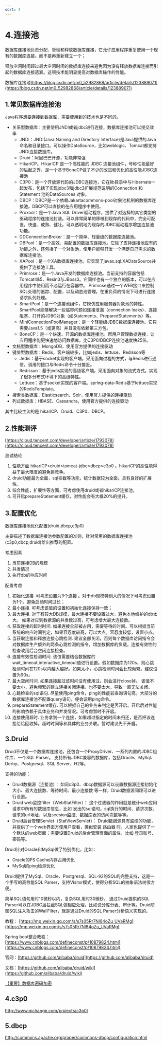```yaml
---
sort: 4
---
```

# 4.连接池

数据库连接池负责分配、管理和释放数据库连接，它允许应用程序重复使用一个现有的数据库连接，而不是再重新建立一个；

释放空闲时间超过最大空闲时间的数据库连接来避免因为没有释放数据库连接而引起的数据库连接遗漏。这项技术能明显提高对数据库操作的性能。

数据库连接池[https://blog.csdn.net/m0_52982868/article/details/123889071](https://blog.csdn.net/m0_52982868/article/details/123889071)

## 1.常见数据库连接池

Java程序想要连接到数据库，需要使用到的技术也是不同的。

- 关系型数据库：主要使用JNDI或者jdbc进行连接，数据库连接池可以提交效率
    - JNDI：JNDI(Java Naming and Directory Interface)是Java提供的Java 命名和目录接口。可以操作DataSource，比如weblogic、Tomcat都支持JNDI连接数据库。
    - Druid：阿里巴巴开源，功能非常强
    - HikariCP。HikariCP 是一个高性能的 JDBC 连接池组件，号称性能最好的后起之秀，是一个基于BoneCP做了不少的改进和优化的高性能JDBC连接池
    - C3P0：是一个开放源代码的JDBC连接池，它在lib目录中与Hibernate一起发布，包括了实现jdbc3和jdbc2扩展规范说明的Connection 和Statement 池的DataSources 对象。
    - DBCP：DBCP是一个依赖Jakartacommons-pool对象池机制的数据库连接池。DBCP可以直接的在应用程序中使用。
    - Proxool：是一个Java SQL Driver驱动程序，提供了对选择的其它类型的驱动程序的连接池封装。可以非常简单的移植到现存的代码中，完全可配置，快速、成熟、健壮。可以透明地为现存的JDBC驱动程序增加连接池功能。
    - DDConnectionBroker：是一个简单、轻量级的数据库连接池。
    - DBPool：是一个高效、易配置的数据库连接池。它除了支持连接池应有的功能之外，还包括了一个对象池，使用户能够开发一个满足自己需求的数据库连接池。
    - XAPool：是一个XA数据库连接池。它实现了javax.sql.XADataSource并提供了连接池工具。
    - Primrose：是一个Java开发的数据库连接池。当前支持的容器包括Tomcat4&5、Resin3与JBoss3。它同样也有一个独立的版本，可以在应用程序中使用而不必运行在容器中。   Primrose通过一个WEB接口来控制SQL处理的追踪、配置，以及动态池管理。在重负荷的情况下可进行连接请求队列处理。
    - SmartPool：是一个连接池组件，它模仿应用服务器对象池的特性。SmartPool能够解决一些临界问题如连接泄漏（connection leaks）、连接阻塞、打开的JDBC对象（如Statements、PreparedStatements）等。
    - MiniConnectionPoolManager：是一个轻量级JDBC数据库连接池。它只需要Java1.5（或更高）并且没有依赖第三方包。
    - BoneCP：是一个快速、开源的数据库连接池。帮用户管理数据连接，让应用程序能更快速地访问数据库。比C3P0/DBCP连接池速度快25倍。
- 文档型数据库：MongoDB，使用官方提供的连接驱动
- 键值型数据库：Redis，客户端较多，比如jedis、lettuce、Redisson等
    - Jedis：基于socket实现的客户端，采用面向过程的方式，与Redis进行通信。调用的接口与Redis命令十分接近。
    - Redisson：基于jedis实现的高级客户端。采用面向对象的流式方式。实现了很多分布式环境下的高级特性。
    - Lettuce：基于socket实现的客户端。spring-data-Redis基于lettuce实现的RedisTemplate。
- 搜索类数据库：Elasticsearch、Solr，使用官方提供的连接驱动
- 列式数据库：HBASE、Cassandra，使用官方提供的连接驱动

其中比较主流的是 hikariCP、Druid、C3P0、DBCP。

## 2.性能测评

[https://cloud.tencent.com/developer/article/1793078](https://cloud.tencent.com/developer/article/1793078)

测试结论
1. 性能方面 hikariCP>druid>tomcat-jdbc>dbcp>c3p0 。hikariCP的高性能得益于最大限度的避免锁竞争。
2. druid功能最为全面，sql拦截等功能，统计数据较为全面，具有良好的扩展性。
3. 综合性能，扩展性等方面，可考虑使用druid或者hikariCP连接池。
4. 可开启prepareStatement缓存，对性能会有大概20%的提升。

## 3.配置优化

数据库连接池优化配置(druid,dbcp,c3p0)

主要描述了数据库连接池参数配置的准则，针对常用的数据库连接池(c3p0,dbcp,druid)给出推荐的配置。

考虑因素 
1. 当前连接DB的规模  
2. 并发情况 
3. 执行db的响应时间

配置考虑
1. 初始化连接. 可考虑设置为3个连接 。对于db规模特别大的情况下可考虑设置为1个。避免启动时间过长；
2. 最小连接. 可考虑该值的设置和初始化连接保持一致；
3. 最大连接. 对于有较大DB规模，最大连接不要设置过大，避免本地维护的db太大。 如果对应到数据源的并发数过高，可考虑增大最大连接数。
4. 获取连接的超时时间. 如果连接全部被占用，需要等待的时间。可以根据当前系统的响应时间判定，如果容忍度较高，可以大点。容忍度较低，设置小点。
5. 当获取连接和释放连接心跳检测. 建议全部关闭，否则每个数据库访问指令会对数据库生产额外的两条心跳检测的指令，增加数据库的负载。连接有效性的检查改用后台空闲连接检查。
6. 连接有效性检测时间. 该值需要结合数据库的wait_timeout,interactive_timeout值进行设置。假如数据库为120s，则心跳检测时间在120s以内越大越好。如果太小，心跳检测时间会比较频繁。建议设置为90s。
7. 最大空闲时间. 如果连接超过该时间没有使用过，则会进行close掉。 该值不要太小，避免频繁的建立连接关闭连接。也不要太大，导致一直无法关闭。
8. 心跳检查的sql语句. 尽量使用ping命令，ping的性能较查询语句高。大部分的数据库连接池不配置query语句，便会调用ping命令。
9. prepareStatement缓存. 可以根据自己的业务来判定是否开启。开启后对性能的影响依赖于具体业务和并发情况。可考虑暂时不开启。
10. 连接使用超时. 业务拿到一个连接，如果超过指定的时间未归还，是否把该连接给给回收掉。超时时间等和具体的业务关联。暂时建议先不开启。

## 3.Druid

Druid不仅是一个数据库连接池，还包含一个ProxyDriver、一系列内置的JDBC组件库、一个SQL Parser。 支持所有JDBC兼容的数据库，包括Oracle、MySql、Derby、Postgresql、SQL Server、H2等。

支持的功能：
- Druid数据源（连接池）： 如同c3p0、dbcp数据源可以设置数据源连接初始化大小、最大连接数、等待时间、最小连接数 等一样，Druid数据源同理可以进行设置。
- Druid web监控filter（WebStatFilter）： 这个过滤器的作用就是统计web应用请求中所有的数据库信息，比如 发出的sql语句，sql执行的时间、请求次数、请求的url地址、以及seesion监控、数据库表的访问次数等等。
- Druid后台管理Servlet（StatViewServlet）： Druid数据源具有监控的功能，并提供了一个web界面方便用户查看，类似安装 路由器 时，人家也提供了一个默认的web页面；需要设置Druid的后台管理页面的属性，比如 登录账号、密码等。

Druid针对Oracle和MySql做了特别优化，比如：
- Oracle的PS Cache内存占用优化
- MySql的ping检测优化

Druid提供了MySql、Oracle、Postgresql、SQL-92的SQL的完整支持，这是一个手写的高性能SQL Parser，支持Visitor模式，使得分析SQL的抽象语法树很方便。

简单SQL语句用时10微秒以内，复杂SQL用时30微秒。 通过Druid提供的SQL Parser可以在JDBC层拦截SQL做相应处理，比如说分库分表、审计等。Druid防御SQL注入攻击的WallFilter，就是通过Druid的SQL Parser分析语义实现的。

教程： [https://mp.weixin.qq.com/s/s7s05Rr7Nl64oZu_UVaRMg](https://mp.weixin.qq.com/s/s7s05Rr7Nl64oZu_UVaRMg)

Spring boot整合教程：[https://www.cnblogs.com/defineconst/p/10879824.html](https://www.cnblogs.com/defineconst/p/10879824.html)

官网：[https://github.com/alibaba/druid](https://github.com/alibaba/druid)

文档：[https://github.com/alibaba/druid/wiki](https://github.com/alibaba/druid/wiki)

[【重要】数据库密码加密](https://github.com/alibaba/druid/wiki/%E4%BD%BF%E7%94%A8ConfigFilter)

## 4.c3p0

http://www.mchange.com/projects/c3p0/

## 5.dbcp

http://commons.apache.org/proper/commons-dbcp/configuration.html